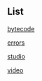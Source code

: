 

## List

[bytecode](bytecode.md)

[errors](mobile/android/errors.md)

[studio](studio.md)

[video](mobile/android/video.md)

